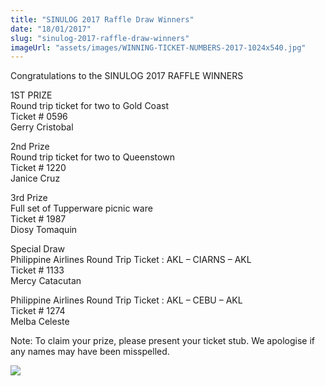 ```yaml
---
title: "SINULOG 2017 Raffle Draw Winners"
date: "18/01/2017"
slug: "sinulog-2017-raffle-draw-winners"
imageUrl: "assets/images/WINNING-TICKET-NUMBERS-2017-1024x540.jpg"
---
```


Congratulations to the SINULOG 2017 RAFFLE WINNERS

1ST PRIZE  
Round trip ticket for two to Gold Coast  
Ticket # 0596  
Gerry Cristobal  

2nd Prize  
Round trip ticket for two to Queenstown  
Ticket # 1220  
Janice Cruz

3rd Prize  
Full set of Tupperware picnic ware  
Ticket # 1987  
Diosy Tomaquin

Special Draw  
Philippine Airlines Round Trip Ticket : AKL – CIARNS – AKL  
Ticket # 1133  
Mercy Catacutan

Philippine Airlines Round Trip Ticket : AKL – CEBU – AKL  
Ticket # 1274  
Melba Celeste

Note: To claim your prize, please present your ticket stub. We apologise if any names may have been misspelled.

![](https://i0.wp.com/santonino-nz.org/wp-content/uploads/2017/01/WINNING-TICKET-NUMBERS-2017-1024x540.jpg?resize=1024%2C540)